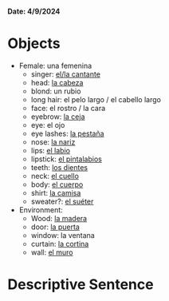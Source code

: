 #### Date: 4/9/2024

# Objects
- Female: una femenina
	- singer: [el/la cantante](https://www.spanishdict.com/translate/el%2Fla%20cantante?langFrom=es)
	- head: [la cabeza](https://www.spanishdict.com/translate/la%20cabeza?langFrom=es)
	- blond: un rubio
	- long hair: el pelo largo / el cabello largo
	- face: el rostro / la cara
	- eyebrow: [la ceja](https://www.spanishdict.com/translate/la%20ceja?langFrom=es) 
	- eye: el ojo
	- eye lashes: [la pestaña](https://www.spanishdict.com/translate/la%20pesta%C3%B1a?langFrom=es)
	- nose: [la nariz](https://www.spanishdict.com/translate/la%20nariz?langFrom=es)
	- lips: [el labio](https://www.spanishdict.com/translate/el%20labio?langFrom=es)
	- lipstick: [el pintalabios](https://www.spanishdict.com/translate/el%20pintalabios?langFrom=es)
	- teeth: [los dientes](https://www.spanishdict.com/translate/los%20dientes?langFrom=es)
	- neck: [el cuello](https://www.spanishdict.com/translate/el%20cuello?langFrom=es)
	- body: [el cuerpo](https://www.spanishdict.com/translate/el%20cuerpo?langFrom=es)
	- shirt: [la camisa](https://www.spanishdict.com/translate/la%20camisa?langFrom=es)
	- sweater?: [el suéter](https://www.spanishdict.com/translate/el%20su%C3%A9ter?langFrom=es)
- Environment:
	- Wood: [la madera](https://www.spanishdict.com/translate/la%20madera?langFrom=es)
	- door: [la puerta](https://www.spanishdict.com/translate/la%20puerta?langFrom=es)
	- window: la ventana
	- curtain: [la cortina](https://www.spanishdict.com/translate/la%20cortina?langFrom=es)
	- wall: [el muro](https://www.spanishdict.com/translate/el%20muro?langFrom=es)

# Descriptive Sentence
